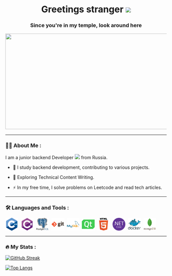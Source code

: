 <h1 align="center">
  Greetings stranger
  <img src="https://media.giphy.com/media/hvRJCLFzcasrR4ia7z/giphy.gif" width="30px"/>
</h1>
<h3 align="center">
  Since you're in my temple, look around here
</h3>

<div align="center">
  <img src="https://media.giphy.com/media/HyOOyynWxMxig/giphy.gif" width="600" height="300"/>
</div>

---

### :man_technologist: About Me :
I am a junior backend Developer <img src="https://media.giphy.com/media/WUlplcMpOCEmTGBtBW/giphy.gif" width="30"> from Russia.
- :telescope: I study backend development, contributing to various projects.

- :seedling: Exploring Technical Content Writing.

- :zap: In my free time, I solve problems on Leetcode and read tech articles.

---

### :hammer_and_wrench: Languages and Tools :
<div>
    <img src="https://github.com/devicons/devicon/blob/master/icons/cplusplus/cplusplus-original.svg" title="C++" alt="C++" width="40" height="40"/>&nbsp;
    <img src="https://github.com/devicons/devicon/blob/master/icons/csharp/csharp-original.svg" title="" alt="" width="40" height="40"/>&nbsp;
    <img src="https://github.com/devicons/devicon/blob/master/icons/postgresql/postgresql-original-wordmark.svg" title="" alt="" width="40" height="40"/>&nbsp;
    <img src="https://github.com/devicons/devicon/blob/master/icons/git/git-original-wordmark.svg" title="" alt="" width="40" height="40"/>&nbsp;
    <img src="https://github.com/devicons/devicon/blob/master/icons/mysql/mysql-original-wordmark.svg" title="" alt="" width="40" height="40"/>&nbsp;
    <img src="https://github.com/devicons/devicon/blob/master/icons/qt/qt-original.svg" title="" alt="" width="40" height="40"/>&nbsp;
    <img src="https://github.com/devicons/devicon/blob/master/icons/html5/html5-original-wordmark.svg" title="" alt="" width="40" height="40"/>&nbsp;
    <img src="https://github.com/devicons/devicon/blob/master/icons/dotnetcore/dotnetcore-original.svg" title="" alt="" width="40" height="40"/>&nbsp;
    <img src="https://github.com/devicons/devicon/blob/master/icons/docker/docker-original-wordmark.svg" title="" alt="" width="40" height="40"/>&nbsp;
    <img src="https://github.com/devicons/devicon/blob/master/icons/mongodb/mongodb-original-wordmark.svg" title="" alt="" width="40" height="40"/>&nbsp;
</div>

---

### :fire: My Stats :
[![GitHub Streak](http://github-readme-streak-stats.herokuapp.com?user=LetMeDieYung&theme=dark&background=000000)](https://git.io/streak-stats)

[![Top Langs](https://github-readme-stats.vercel.app/api/top-langs/?username=LetMeDieYung&layout=compact&theme=vision-friendly-dark)](https://github.com/anuraghazra/github-readme-stats)
